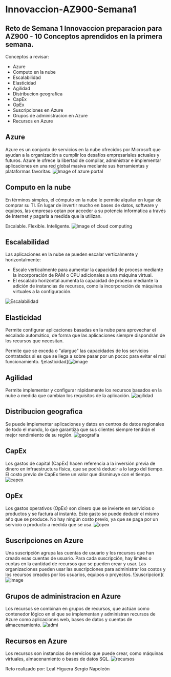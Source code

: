 # Innovaccion-AZ900-Semana1
## Reto de Semana 1 Innovaccion preparacion para AZ900 - 10 Conceptos aprendidos en la primera semana. 

Conceptos a revisar:

- Azure
- Computo en la nube
- Escalabilidad
- Elasticidad
- Agilidad
- Distribucion geografica
- CapEx
- OpEx
- Suscripciones en Azure
- Grupos de administracion en Azure
- Recursos en Azure

## Azure 

Azure es un conjunto de servicios en la nube ofrecidos por Microsoft que ayudan a la organización a cumplir los desafíos empresariales actuales y futuros. Azure le ofrece la libertad de compilar, administrar e implementar aplicaciones en una red global masiva mediante sus herramientas y plataformas favoritas.
![Image of azure portal](https://azurecomcdn.azureedge.net/cvt-dcd35b43d28328ec123ecb5f1e9d72af936e724754fdb6e92f81efc41bfa8d76/images/page/home/portal-screenshots/popular.png)

## Computo en la nube

En términos simples, el cómputo en la nube le permite alquilar en lugar de comprar su TI. En lugar de invertir mucho en bases de datos, software y equipos, las empresas optan por acceder a su potencia informática a través de Internet y pagarla a medida que la utilizan.

Escalable. Flexible. Inteligente.
![Image of cloud computing](https://upload.wikimedia.org/wikipedia/commons/f/ff/Cloud_computing-es.svg)

## Escalabilidad

Las aplicaciones en la nube se pueden escalar verticalmente y horizontalmente:

- Escale verticalmente para aumentar la capacidad de proceso mediante la incorporación de RAM o CPU adicionales a una máquina virtual.
- El escalado horizontal aumenta la capacidad de proceso mediante la adición de instancias de recursos, como la incorporación de máquinas virtuales a la configuración.

![Escalabilidad](https://blogs.mulesoft.com/wp-content/uploads/img_6059ca858cddc.png)

## Elasticidad

Permite configurar aplicaciones basadas en la nube para aprovechar el escalado automático, de forma que las aplicaciones siempre dispondrán de los recursos que necesitan.

Permite que se exceda o "alargue" las capacidades de los servicios contratados si es que se llega a sobre pasar por un pococ para evitar el mal funcionamiento.
![elasticidad](![image](https://user-images.githubusercontent.com/72761426/119198600-d5a88400-ba46-11eb-9a65-e46615e41f86.png)

## Agilidad

Permite implementar y configurar rápidamente los recursos basados en la nube a medida que cambian los requisitos de la aplicación.
![agilidad](https://s1.eestatic.com/2021/01/21/invertia/disruptores-innovadores/innovadores/tecnologicas/552956389_170977547_1024x576.jpg)

## Distribucion geografica

Se puede implementar aplicaciones y datos en centros de datos regionales de todo el mundo, lo que garantiza que sus clientes siempre tendrán el mejor rendimiento de su región.
![geografia](https://azurecomcdn.azureedge.net/cvt-dcd35b43d28328ec123ecb5f1e9d72af936e724754fdb6e92f81efc41bfa8d76/images/shared/regions-map-mobile.svg)

## CapEx

Los gastos de capital (CapEx) hacen referencia a la inversión previa de dinero en infraestructura física, que se podrá deducir a lo largo del tiempo. El costo previo de CapEx tiene un valor que disminuye con el tiempo.
![capex](https://i.pinimg.com/originals/95/98/4f/95984f99351ced5be80999238960b974.png)

## OpEx

Los gastos operativos (OpEx) son dinero que se invierte en servicios o productos y se factura al instante. Este gasto se puede deducir el mismo año que se produce. No hay ningún costo previo, ya que se paga por un servicio o producto a medida que se usa.
![opex](https://i.pinimg.com/originals/95/98/4f/95984f99351ced5be80999238960b974.png)

## Suscripciones en Azure

Una suscripción agrupa las cuentas de usuario y los recursos que han creado esas cuentas de usuario. Para cada suscripción, hay límites o cuotas en la cantidad de recursos que se pueden crear y usar. Las organizaciones pueden usar las suscripciones para administrar los costos y los recursos creados por los usuarios, equipos o proyectos.
![suscripcion](![image](https://user-images.githubusercontent.com/72761426/119199029-99295800-ba47-11eb-9cdc-bcfa27318d7d.png)


## Grupos de administracion en Azure

Los recursos se combinan en grupos de recursos, que actúan como contenedor lógico en el que se implementan y administran recursos de Azure como aplicaciones web, bases de datos y cuentas de almacenamiento.
![admi](https://docs.microsoft.com/es-mx/learn/azure-fundamentals/azure-architecture-fundamentals/media/hierarchy.png)

## Recursos en Azure

Los recursos son instancias de servicios que puede crear, como máquinas virtuales, almacenamiento o bases de datos SQL.
![recursos](https://www.hiberus.com/crecemos-contigo/wp-content/uploads/2019/07/1-1.png)

Reto realizado por: Leal Higuera Sergio Napoleón 
